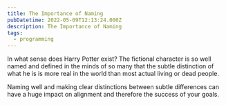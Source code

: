 ```yaml
---
title: The Importance of Naming
pubDatetime: 2022-05-09T12:13:24.000Z
description: The Importance of Naming
tags:
  - programming
---
```


In what sense does Harry Potter exist? The fictional character is so well named and defined in the
minds of so many that the subtle distinction of what he is is more real in the world than most
actual living or dead people.

Naming well and making clear distinctions between subtle differences can have a huge impact on
alignment and therefore the success of your goals.
